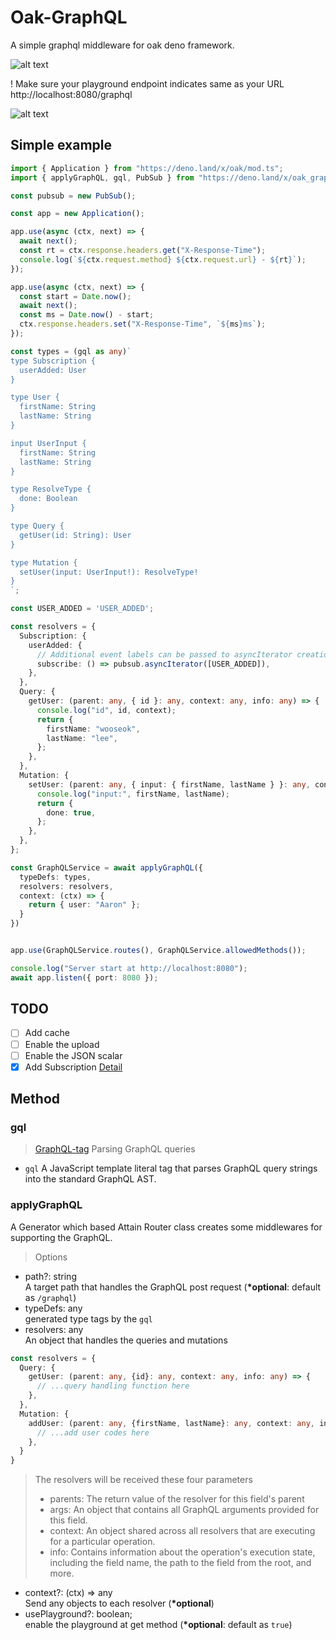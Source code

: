 # Oak-GraphQL
A simple graphql middleware for oak deno framework.

![alt text](https://github.com/aaronwlee/Oak-GraphQL/blob/master/playground.JPG "Oak-GraphQL")

! Make sure your playground endpoint indicates same as your URL http://localhost:8080/graphql

![alt text](https://github.com/aaronwlee/Oak-GraphQL/blob/master/mustsame.JPG "Oak-GraphQL")


## Simple example
```ts
import { Application } from "https://deno.land/x/oak/mod.ts";
import { applyGraphQL, gql, PubSub } from "https://deno.land/x/oak_graphql/mod.ts";

const pubsub = new PubSub();

const app = new Application();

app.use(async (ctx, next) => {
  await next();
  const rt = ctx.response.headers.get("X-Response-Time");
  console.log(`${ctx.request.method} ${ctx.request.url} - ${rt}`);
});

app.use(async (ctx, next) => {
  const start = Date.now();
  await next();
  const ms = Date.now() - start;
  ctx.response.headers.set("X-Response-Time", `${ms}ms`);
});

const types = (gql as any)`
type Subscription {
  userAdded: User
}

type User {
  firstName: String
  lastName: String
}

input UserInput {
  firstName: String
  lastName: String
}

type ResolveType {
  done: Boolean
}

type Query {
  getUser(id: String): User 
}

type Mutation {
  setUser(input: UserInput!): ResolveType!
}
`;

const USER_ADDED = 'USER_ADDED';

const resolvers = {
  Subscription: {
    userAdded: {
      // Additional event labels can be passed to asyncIterator creation
      subscribe: () => pubsub.asyncIterator([USER_ADDED]),
    },
  },
  Query: {
    getUser: (parent: any, { id }: any, context: any, info: any) => {
      console.log("id", id, context);
      return {
        firstName: "wooseok",
        lastName: "lee",
      };
    },
  },
  Mutation: {
    setUser: (parent: any, { input: { firstName, lastName } }: any, context: any, info: any) => {
      console.log("input:", firstName, lastName);
      return {
        done: true,
      };
    },
  },
};

const GraphQLService = await applyGraphQL({
  typeDefs: types,
  resolvers: resolvers,
  context: (ctx) => {
    return { user: "Aaron" };
  }
})


app.use(GraphQLService.routes(), GraphQLService.allowedMethods());

console.log("Server start at http://localhost:8080");
await app.listen({ port: 8080 });

```

## TODO
- [ ] Add cache
- [ ] Enable the upload
- [ ] Enable the JSON scalar
- [x] Add Subscription [Detail](https://www.apollographql.com/docs/apollo-server/data/subscriptions/)

## Method
### gql 
> [GraphQL-tag](https://github.com/apollographql/graphql-tag)
Parsing GraphQL queries
- `gql` A JavaScript template literal tag that parses GraphQL query strings into the standard GraphQL AST.

### applyGraphQL
A Generator which based Attain Router class creates some middlewares for supporting the GraphQL.
> Options
- path?: string <br /> A target path that handles the GraphQL post request (__*optional__: default as `/graphql`)
- typeDefs: any <br /> generated type tags by the `gql`
- resolvers: any <br /> An object that handles the queries and mutations
```ts
const resolvers = {
  Query: {
    getUser: (parent: any, {id}: any, context: any, info: any) => {
      // ...query handling function here
    },
  },
  Mutation: {
    addUser: (parent: any, {firstName, lastName}: any, context: any, info: any) => {
      // ...add user codes here
    },
  }
}
```
> The resolvers will be received these four parameters
> - parents: The return value of the resolver for this field's parent
> - args: An object that contains all GraphQL arguments provided for this field.
> - context: An object shared across all resolvers that are executing for a particular operation.
> - info: Contains information about the operation's execution state, including the field name, the path to the field from the root, and more.
- context?: (ctx) => any <br /> Send any objects to each resolver (__*optional__)
- usePlayground?: boolean; <br /> enable the playground at get method (__*optional__: default as `true`)
